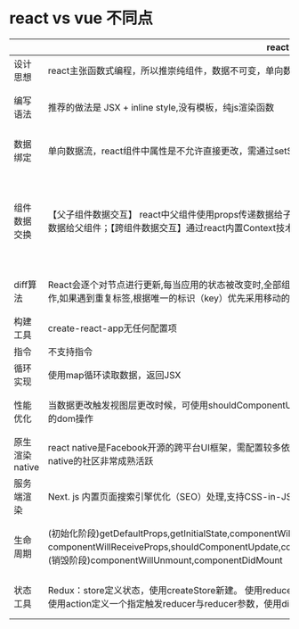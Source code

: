 # react vs vue 不同点
|                | react                                                                                                                                                                                                                                            | vue                                                                                                                                                                                                                                                                                                                |
| -------------- | ------------------------------------------------------------------------------------------------------------------------------------------------------------------------------------------------------------------------------------------------ | ------------------------------------------------------------------------------------------------------------------------------------------------------------------------------------------------------------------------------------------------------------------------------------------------------------------ |
| 设计思想       | react主张函数式编程，所以推崇纯组件，数据不可变，单向数据流                                                                                                                                                                                      | 一款渐进式框架，采用自底向上增量开发的设计,基于可变数据，支持双向绑定                                                                                                                                                                                                                                              |
| 编写语法       | 推荐的做法是 JSX + inline style,没有模板，纯js渲染函数                                                                                                                                                                                           | vue推荐的做法是webpack+vue-loader的单文件组件格式,也支持html、css、js整合与分离写法,支持JSX语法                                                                                                                                                                                                                    |
| 数据绑定       | 单向数据流，react组件中属性是不允许直接更改，需通过setState传入一个对象来进行更改，setState函数是异步的                                                                                                                                          | 双向数据绑定的mvvm框架,View的变化可以改变model，同时model变化可以出发view更新,通过直接更改vue组件属性                                                                                                                                                                                                              |
| 组件数据交换   | 【父子组件数据交互】 react中父组件使用props传递数据给子组件，子组件通过父组件在props提供的回调函数传递数据给父组件；【跨组件数据交互】通过react内置Context技术获取父子数据                                                                       | 【父子组件数据交互】:父组件经props传递数据到子组件，子组件使用\$emit触发自定义事件，父组件通过v-on监听子组件的自定义事件获取来自子组件的数据, 或通过子组件\$emit('xxx:update')父组件v-bind.sync="xxx"更新props数据;【跨组件数据互交】: 通过祖先组件向所有子孙后provide一个依赖  / 目标子组件注入inject指定依赖属性 |
| diff算法       | React会逐个对节点进行更新,每当应用的状态被改变时,全部组件都会重新渲染,diff总共就是移动、删除、增加三个操作,如果遇到重复标签,根据唯一的标识（key）优先采用移动的方式，找到正确位置插入新的节点                                                    | vue会跟踪每一个组件的依赖关系，把新的虚拟dom树与上一次的虚拟dom树树进行一次平层的比对,不需要重新渲染整个组件树，只更新差异部分                                                                                                                                                                                     |
| 构建工具       | create-react-app无任何配置项                                                                                                                                                                                                                     | vue-cli完整的模板，包括单元测试在内的各种内容都涵盖                                                                                                                                                                                                                                                                |
| 指令           | 不支持指令                                                                                                                                                                                                                                       | 支持指令                                                                                                                                                                                                                                                                                                           |
| 循环实现       | 使用map循环读取数据，返回JSX                                                                                                                                                                                                                     | 使用v-for指令                                                                                                                                                                                                                                                                                                      |
| 性能优化       | 当数据更改触发视图层更改时候，可使用shouldComponentUpdate生命周期函数控制组件是否重新渲染,避免不必要的dom操作                                                                                                                                    | vue里面由于依赖追踪系统,每一个组件都精确地知道自己是否需要重绘,数据特别多的时候vue中的watcher也会特别多,造成页面卡顿                                                                                                                                                                                               |
| 原生渲染native | react native是Facebook开源的跨平台UI框架，需配置较多依赖工具，需针对iOS、Android不同编写2份代码，react native的社区非常成熟活跃                                                                                                                  | weex是阿里巴巴发起跨平台用户界面开发框架,一份代码支持Web、iOS、Android，社区处于成长期                                                                                                                                                                                                                             |
| 服务端渲染     | Next. js 内置页面搜索引擎优化（SEO）处理,支持CSS-in-JS库                                                                                                                                                                                         | Nuxt.js 强大的路由功能，支持异步数据,集成 ESLint支持各种样式预处理器                                                                                                                                                                                                                                               |
| 生命周期       | (初始化阶段)getDefaultProps,getInitialState,componentWillMount,render,componentDidMount,(运行中) componentWillReceiveProps,shouldComponentUpdate,componentWillUpdate,render,componentDidUpdate，(销毁阶段)componentWillUnmount,componentDidMount | (初始化)beforeCreate,created,beforeMount,mounted,(运行中)beforeUpdate,updated,(销毁阶段)beforeDestroy,destoryed                                                                                                                                                                                                    |
| 状态工具       | Redux：store定义状态，使用createStore新建。 使用reducer定义数据处理函数，需要返回一个新的状态给store，使用action定义一个指定触发reducer与reducer参数，使用dispatch触发，使用subscribe注册监听数据                                                | vuex，引入State,Getter对状态进行定义, 使用Mutation(同步)和Action(异步)对状态进行变更,引入Module对状态进行模块化分割                                                                                                                                                                                                |